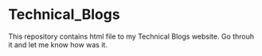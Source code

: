 # Technical_Blogs
This repository contains html file to my Technical Blogs website. Go throuh it and let me know how was it.
